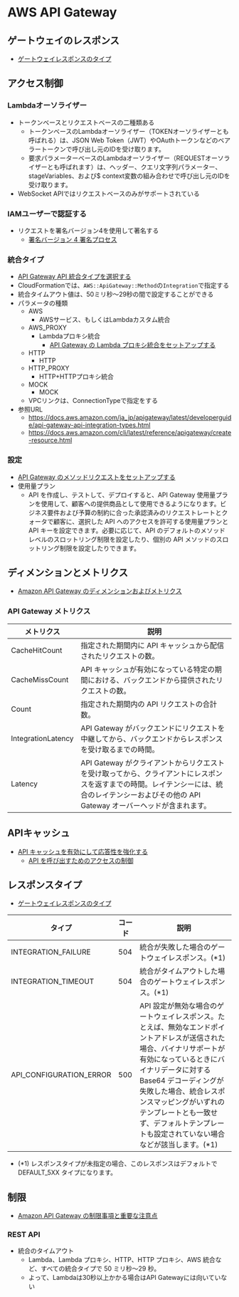 # AWS API Gateway
## ゲートウェイのレスポンス
- [ゲートウェイレスポンスのタイプ](https://docs.aws.amazon.com/ja_jp/apigateway/latest/developerguide/supported-gateway-response-types.html)
## アクセス制御
### Lambdaオーソライザー
- トークンベースとリクエストベースの二種類ある
  - トークンベースのLambdaオーソライザー（TOKENオーソライザーとも呼ばれる）は、JSON Web Token（JWT）やOAuthトークンなどのベアラートークンで呼び出し元のIDを受け取ります。
  - 要求パラメーターベースのLambdaオーソライザー（REQUESTオーソライザーとも呼ばれます）は、ヘッダー、クエリ文字列パラメーター、stageVariables、および$ context変数の組み合わせで呼び出し元のIDを受け取ります。
- WebSocket APIではリクエストベースのみがサポートされている
### IAMユーザーで認証する
- リクエストを署名バージョン4を使用して著名する
  - [署名バージョン 4 署名プロセス](https://docs.aws.amazon.com/ja_jp/general/latest/gr/signature-version-4.html)

### 統合タイプ
- [API Gateway API 統合タイプを選択する](https://docs.aws.amazon.com/ja_jp/apigateway/latest/developerguide/api-gateway-api-integration-types.html)
- CloudFormationでは、`AWS::ApiGateway::Method`の`Integration`で指定する
- 統合タイムアウト値は、50ミリ秒〜29秒の間で設定することができる
- パラメータの種類
  - AWS 
    - AWSサービス、もしくはLambdaカスタム統合
  - AWS_PROXY
    - Lambdaプロキシ統合
      - [API Gateway の Lambda プロキシ統合をセットアップする](https://docs.aws.amazon.com/ja_jp/apigateway/latest/developerguide/set-up-lambda-proxy-integrations.html#api-gateway-simple-proxy-for-lambda-input-format)
  - HTTP
    - HTTP
  - HTTP_PROXY
    - HTTP+HTTPプロキシ統合
  - MOCK
    - MOCK
  - VPCリンクは、ConnectionTypeで指定をする
- 参照URL
  - https://docs.aws.amazon.com/ja_jp/apigateway/latest/developerguide/api-gateway-api-integration-types.html
  - https://docs.aws.amazon.com/cli/latest/reference/apigateway/create-resource.html

### 設定
- [API Gateway のメソッドリクエストをセットアップする](https://docs.aws.amazon.com/ja_jp/apigateway/latest/developerguide/api-gateway-method-settings-method-request.html#setup-method-request-model)
- 使用量プラン
  - API を作成し、テストして、デプロイすると、API Gateway 使用量プランを使用して、顧客への提供商品として使用できるようになります。ビジネス要件および予算の制約に合った承認済みのリクエストレートとクォータで顧客に、選択した API へのアクセスを許可する使用量プランと API キーを設定できます。必要に応じて、API のデフォルトのメソッドレベルのスロットリング制限を設定したり、個別の API メソッドのスロットリング制限を設定したりできます。
## ディメンションとメトリクス
- [Amazon API Gateway のディメンションおよびメトリクス](https://docs.aws.amazon.com/ja_jp/apigateway/latest/developerguide/api-gateway-metrics-and-dimensions.html)
### API Gateway メトリクス
|メトリクス|説明|
|--|--|
|CacheHitCount|指定された期間内に API キャッシュから配信されたリクエストの数。|
|CacheMissCount|API キャッシュが有効になっている特定の期間における、バックエンドから提供されたリクエストの数。|
|Count|指定された期間内の API リクエストの合計数。|
|IntegrationLatency|API Gateway がバックエンドにリクエストを中継してから、バックエンドからレスポンスを受け取るまでの時間。|
|Latency|API Gateway がクライアントからリクエストを受け取ってから、クライアントにレスポンスを返すまでの時間。レイテンシーには、統合のレイテンシーおよびその他の API Gateway オーバーヘッドが含まれます。|

## APIキャッシュ
- [API キャッシュを有効にして応答性を強化する](https://docs.aws.amazon.com/ja_jp/apigateway/latest/developerguide/api-gateway-caching.html#override-api-gateway-stage-cache-for-method-cache)
  - [API を呼び出すためのアクセスの制御](https://docs.aws.amazon.com/ja_jp/apigateway/latest/developerguide/api-gateway-control-access-using-iam-policies-to-invoke-api.html)


## レスポンスタイプ
- [ゲートウェイレスポンスのタイプ](https://docs.aws.amazon.com/ja_jp/apigateway/latest/developerguide/supported-gateway-response-types.html)
  
|タイプ|コード|説明|
|--|--|--|
|INTEGRATION_FAILURE|504|統合が失敗した場合のゲートウェイレスポンス。(*1)|
|INTEGRATION_TIMEOUT|504|統合がタイムアウトした場合のゲートウェイレスポンス。(*1)|
|API_CONFIGURATION_ERROR|500|API 設定が無効な場合のゲートウェイレスポンス。たとえば、無効なエンドポイントアドレスが送信された場合、バイナリサポートが有効になっているときにバイナリデータに対する Base64 デコーディングが失敗した場合、統合レスポンスマッピングがいずれのテンプレートとも一致せず、デフォルトテンプレートも設定されていない場合などが該当します。(*1)|

- (*1) レスポンスタイプが未指定の場合、このレスポンスはデフォルトで DEFAULT_5XX タイプになります。

## 制限
- [Amazon API Gateway の制限事項と重要な注意点](https://docs.aws.amazon.com/ja_jp/apigateway/latest/developerguide/limits.html)
### REST API 
- 統合のタイムアウト
  - Lambda、Lambda プロキシ、HTTP、HTTP プロキシ、AWS 統合など、すべての統合タイプで 50 ミリ秒～29 秒。
  - よって、Lambdaは30秒以上かかる場合はAPI Gatewayには向いていない